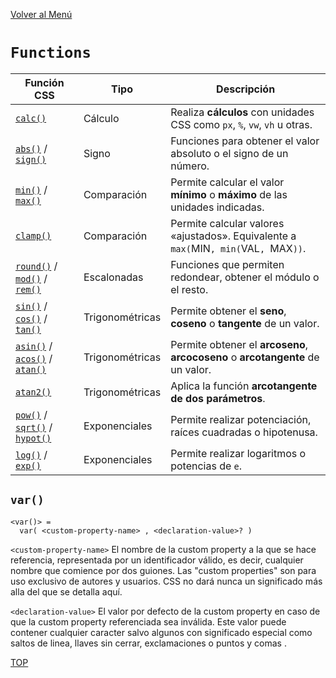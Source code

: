 [Volver al Menú](../root.md)

# `Functions`

<table> <thead> <tr> <th>Función CSS</th> <th>Tipo</th> <th>Descripción</th> </tr> </thead> <tbody> <tr> <td><a href="/css/funciones-css/funcion-calc/"><code>calc()</code></a></td> <td>Cálculo</td> <td colspan="2">Realiza <strong>cálculos</strong> con unidades CSS como <code>px</code>, <code>%</code>, <code>vw</code>, <code>vh</code> u otras.</td> </tr> <tr> <td><a href="/css/funciones-css/funcion-calc/#signo-de-un-n%C3%BAmero"><code>abs()</code></a> / <a href="/css/funciones-css/funcion-calc/#signo-de-un-n%C3%BAmero"><code>sign()</code></a></td> <td>Signo</td> <td colspan="2">Funciones para obtener el valor absoluto o el signo de un número.</td> </tr> <tr> <td><a href="/css/funciones-css/funcion-min-max-clamp/"><code>min()</code></a> / <a href="/css/funciones-css/funcion-min-max-clamp/#la-funci%C3%B3n-max"><code>max()</code></a></td> <td>Comparación</td> <td colspan="2">Permite calcular el valor <strong>mínimo</strong> o <strong>máximo</strong> de las unidades indicadas.</td> </tr> <tr> <td><a href="/css/funciones-css/funcion-min-max-clamp/#la-funci%C3%B3n-clamp"><code>clamp()</code></a></td> <td>Comparación</td> <td colspan="2">Permite calcular valores «ajustados». Equivalente a <code>max(</code>MIN<code>, min(</code>VAL<code>, </code>MAX<code>))</code>.</td> </tr> <tr> <td><a href="/css/funciones-css/funcion-round-mod-rem/"><code>round()</code></a> / <a href="/css/funciones-css/funcion-round-mod-rem/#la-funci%C3%B3n-mod"><code>mod()</code></a> / <a href="/css/funciones-css/funcion-round-mod-rem/#la-funci%C3%B3n-rem"><code>rem()</code></a></td> <td>Escalonadas</td> <td colspan="2">Funciones que permiten redondear, obtener el módulo o el resto.</td> </tr> <tr> <td><a href="/css/funciones-css/funciones-trigonometricas/"><code>sin()</code></a> / <a href="/css/funciones-css/funciones-trigonometricas/"><code>cos()</code></a> / <a href="/css/funciones-css/funciones-trigonometricas/"><code>tan()</code></a></td> <td>Trigonométricas</td> <td colspan="2">Permite obtener el <strong>seno</strong>, <strong>coseno</strong> o <strong>tangente</strong> de un valor.</td> </tr> <tr> <td><a href="/css/funciones-css/funciones-trigonometricas/"><code>asin()</code></a> / <a href="/css/funciones-css/funciones-trigonometricas/"><code>acos()</code></a> / <a href="/css/funciones-css/funciones-trigonometricas/"><code>atan()</code></a></td> <td>Trigonométricas</td> <td colspan="2">Permite obtener el <strong>arcoseno</strong>, <strong>arcocoseno</strong> o <strong>arcotangente</strong> de un valor.</td> </tr> <tr> <td><a href="/css/funciones-css/funciones-trigonometricas/"><code>atan2()</code></a></td> <td>Trigonométricas</td> <td colspan="2">Aplica la función <strong>arcotangente de dos parámetros</strong>.</td> </tr> <tr> <td><a href="/css/funciones-css/funciones-exponenciales/"><code>pow()</code></a> / <a href="/css/funciones-css/funciones-exponenciales/"><code>sqrt()</code></a> / <a href="/css/funciones-css/funciones-exponenciales/"><code>hypot()</code></a></td> <td>Exponenciales</td> <td colspan="2">Permite realizar potenciación, raíces cuadradas o hipotenusa.</td> </tr> <tr> <td><a href="/css/funciones-css/funciones-exponenciales/"><code>log()</code></a> / <a href="/css/funciones-css/funciones-exponenciales/"><code>exp()</code></a></td> <td>Exponenciales</td> <td colspan="2">Permite realizar logaritmos o potencias de <code>e</code>.</td> </tr> </tbody> </table>

## `var()`

```
<var()> =
  var( <custom-property-name> , <declaration-value>? )
```

`<custom-property-name>`
El nombre de la custom property a la que se hace referencia, representada por un identificador válido, es decir, cualquier nombre que comience por dos guiones. Las "custom properties" son para uso exclusivo de autores y usuarios. CSS no dará nunca un significado más alla del que se detalla aquí.

`<declaration-value>`
El valor por defecto de la custom property en caso de que la custom property referenciada sea inválida. Este valor puede contener cualquier caracter salvo algunos con significado especial como saltos de linea, llaves sin cerrar, exclamaciones o puntos y comas .

[TOP](#functions)
